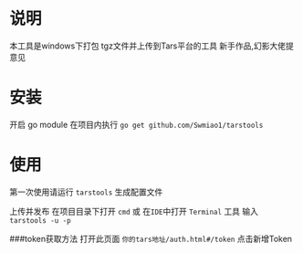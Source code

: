 # 说明
本工具是windows下打包 tgz文件并上传到Tars平台的工具
新手作品,幻影大佬提意见


# 安装
开启 go module
在项目内执行
`go get github.com/Swmiao1/tarstools`
# 使用
第一次使用请运行 `tarstools` 生成配置文件

上传并发布
在项目目录下打开 `cmd`  或 在`IDE`中打开 `Terminal` 工具
输入 `tarstools -u -p`

###token获取方法
打开此页面 `你的tars地址/auth.html#/token`
点击新增Token

